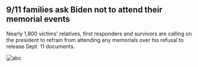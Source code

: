 ## 9/11 families ask Biden not to attend their memorial events
Nearly 1,800 victims’ relatives, first responders and survivors are calling on the president to refrain from attending any memorials over his refusal to release Sept. 11 documents.

![abc](./20210806212404-left.png')
